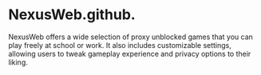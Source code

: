 # NexusWeb.github.

NexusWeb offers a wide selection of proxy unblocked games that you can play freely at school or work. It also includes customizable settings, allowing users to tweak gameplay experience and privacy options to their liking.
